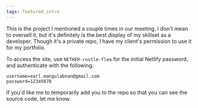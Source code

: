 ```yaml
---
tags: featured_intro
---
```


This is the project I mentioned a couple times in our meeting. I don't mean to oversell it, but it's definitely is the best display of my skillset as a developer. Though it's a private repo, I have my client's permission to use it for my portfolio.

To access the site, use `NETHER-rustle-flea` for the initial Netlify password, and authenticate with the following:

```
username=earl.mangulabnan@gmail.com
password=12345678
```

If you'd like me to temporarily add you to the repo so that you can see the source code, let me know.
